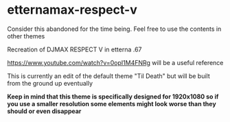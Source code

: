 # etternamax-respect-v
Consider this abandoned for the time being. Feel free to use the contents in other themes

Recreation of DJMAX RESPECT V in etterna .67

https://www.youtube.com/watch?v=0opI1M4FNRg will be a useful reference

This is currently an edit of the default theme "Til Death" but will be built from the ground up eventually

**Keep in mind that this theme is specifically designed for 1920x1080 so if you use a smaller resolution some elements might look worse than they should or even disappear**
